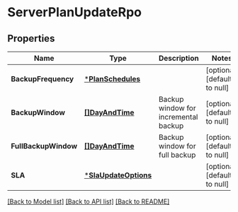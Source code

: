 # ServerPlanUpdateRpo

## Properties
Name | Type | Description | Notes
------------ | ------------- | ------------- | -------------
**BackupFrequency** | [***PlanSchedules**](PlanSchedules.md) |  | [optional] [default to null]
**BackupWindow** | [**[]DayAndTime**](DayAndTime.md) | Backup window for incremental backup | [optional] [default to null]
**FullBackupWindow** | [**[]DayAndTime**](DayAndTime.md) | Backup window for full backup | [optional] [default to null]
**SLA** | [***SlaUpdateOptions**](SLAUpdateOptions.md) |  | [optional] [default to null]

[[Back to Model list]](../README.md#documentation-for-models) [[Back to API list]](../README.md#documentation-for-api-endpoints) [[Back to README]](../README.md)

